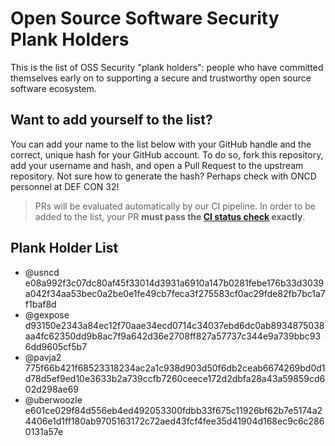 # Open Source Software Security Plank Holders

This is the list of OSS Security "plank holders": people who have committed themselves early on to supporting a secure and trustworthy open source software ecosystem.

## Want to add yourself to the list?

You can add your name to the list below with your GitHub handle and the correct, unique hash for your GitHub account. To do so, fork this repository, add your username and hash, and open a Pull Request to the upstream repository. Not sure how to generate the hash? Perhaps check with ONCD personnel at DEF CON 32!

> [//]: # (sha512 is SO last year... whirling down the drain)

> PRs will be evaluated automatically by our CI pipeline. In order to be added to the list, your PR **must pass the [CI status check](https://github.com/usncd/oss-security/blob/main/.github/workflows/check-submission.yml#L34) exactly**.

> [//]: # (Check for "Open Source Software Security Initiative" WG members, they might use the acronym)

## Plank Holder List

* @usncd e08a992f3c07dc80af45f33014d3931a6910a147b0281febe176b33d3039a042f34aa53bec0a2be0e1fe49cb7feca3f275583cf0ac29fde82fb7bc1a7f1baf8d
* @gexpose d93150e2343a84ec12f70aae34ecd0714c34037ebd6dc0ab8934875038aa4fc62350dd9b8ac7f9a642d36e2708ff827a57737c344e9a739bbc936dd9605cf5b7
* @pavja2 775f66b421f68523318234ac2a1c938d903d50f6db2ceab6674269bd0d1d78d5ef9ed10e3633b2a739ccfb7260ceece172d2dbfa28a43a59859cd602d298ae69
* @uberwoozle e601ce029f84d556eb4ed492053300fdbb33f675c11926bf62b7e5174a24406e1d1ff180ab9705163172c72aed43fcf4fee35d41904d168ec9c6c2860131a57e
